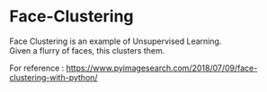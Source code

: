 # Face-Clustering

Face Clustering is an example of Unsupervised Learning.  
Given a flurry of faces, this clusters them.  

For reference : https://www.pyimagesearch.com/2018/07/09/face-clustering-with-python/
